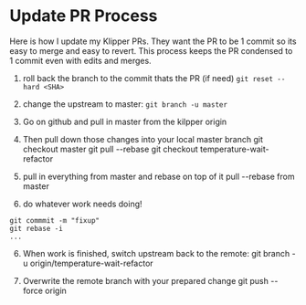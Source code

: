 # Update PR Process

Here is how I update my Klipper PRs. They want the PR to be 1 commit so its easy to merge and easy to revert. This process keeps the PR condensed to 1 commit even with edits and merges.

1. roll back the branch to the commit thats the PR (if need)
`git reset --hard <SHA>`

2. change the upstream to master:
`git branch -u master`

3. Go on github and pull in master from the kilpper origin

4. Then pull down those changes into your local master branch
git checkout master
git pull --rebase
git checkout temperature-wait-refactor

5. pull in everything from master and rebase on top of it
pull --rebase from master

6. do whatever work needs doing!
```
git commmit -m "fixup"
git rebase -i
...
```

6. When work is finished, switch upstream back to the remote:
git branch -u origin/temperature-wait-refactor

7. Overwrite the remote branch with your prepared change
git push --force origin
